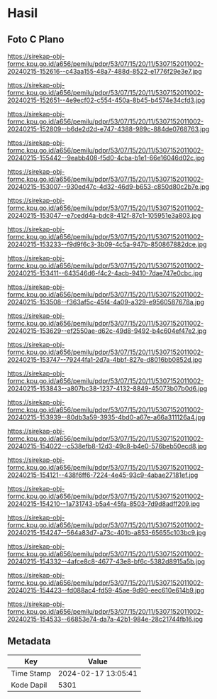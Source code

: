 # Hasil

## Foto C Plano

https://sirekap-obj-formc.kpu.go.id/a656/pemilu/pdpr/53/07/15/20/11/5307152011002-20240215-152616--c43aa155-48a7-488d-8522-e1776f29e3e7.jpg

https://sirekap-obj-formc.kpu.go.id/a656/pemilu/pdpr/53/07/15/20/11/5307152011002-20240215-152651--4e9ecf02-c554-450a-8b45-b4574e34cfd3.jpg

https://sirekap-obj-formc.kpu.go.id/a656/pemilu/pdpr/53/07/15/20/11/5307152011002-20240215-152809--b6de2d2d-e747-4388-989c-884de0768763.jpg

https://sirekap-obj-formc.kpu.go.id/a656/pemilu/pdpr/53/07/15/20/11/5307152011002-20240215-155442--9eabb408-f5d0-4cba-b1e1-66e16046d02c.jpg

https://sirekap-obj-formc.kpu.go.id/a656/pemilu/pdpr/53/07/15/20/11/5307152011002-20240215-153007--930ed47c-4d32-46d9-b653-c850d80c2b7e.jpg

https://sirekap-obj-formc.kpu.go.id/a656/pemilu/pdpr/53/07/15/20/11/5307152011002-20240215-153047--e7cedd4a-bdc8-412f-87c1-105951e3a803.jpg

https://sirekap-obj-formc.kpu.go.id/a656/pemilu/pdpr/53/07/15/20/11/5307152011002-20240215-153233--f9d9f6c3-3b09-4c5a-947b-850867882dce.jpg

https://sirekap-obj-formc.kpu.go.id/a656/pemilu/pdpr/53/07/15/20/11/5307152011002-20240215-153411--643546d6-f4c2-4acb-9410-7dae747e0cbc.jpg

https://sirekap-obj-formc.kpu.go.id/a656/pemilu/pdpr/53/07/15/20/11/5307152011002-20240215-153508--f363af5c-45f4-4a09-a329-e9560587678a.jpg

https://sirekap-obj-formc.kpu.go.id/a656/pemilu/pdpr/53/07/15/20/11/5307152011002-20240215-153629--ef2550ae-d62c-49d8-9492-b4c604ef47e2.jpg

https://sirekap-obj-formc.kpu.go.id/a656/pemilu/pdpr/53/07/15/20/11/5307152011002-20240215-153747--79244fa1-2d7a-4bbf-827e-d8016bb0852d.jpg

https://sirekap-obj-formc.kpu.go.id/a656/pemilu/pdpr/53/07/15/20/11/5307152011002-20240215-153843--a807bc38-1237-4132-8849-45073b07b0d6.jpg

https://sirekap-obj-formc.kpu.go.id/a656/pemilu/pdpr/53/07/15/20/11/5307152011002-20240215-153939--80db3a59-3935-4bd0-a67e-a66a311126a4.jpg

https://sirekap-obj-formc.kpu.go.id/a656/pemilu/pdpr/53/07/15/20/11/5307152011002-20240215-154022--c538efb8-12d3-49c8-b4e0-576beb50ecd8.jpg

https://sirekap-obj-formc.kpu.go.id/a656/pemilu/pdpr/53/07/15/20/11/5307152011002-20240215-154121--438f6ff6-7224-4e45-93c9-4abae27181ef.jpg

https://sirekap-obj-formc.kpu.go.id/a656/pemilu/pdpr/53/07/15/20/11/5307152011002-20240215-154210--1a731743-b5a4-45fa-8503-7d9d8adff209.jpg

https://sirekap-obj-formc.kpu.go.id/a656/pemilu/pdpr/53/07/15/20/11/5307152011002-20240215-154247--564a83d7-a73c-401b-a853-65655c103bc9.jpg

https://sirekap-obj-formc.kpu.go.id/a656/pemilu/pdpr/53/07/15/20/11/5307152011002-20240215-154332--4afce8c8-4677-43e8-bf6c-5382d8915a5b.jpg

https://sirekap-obj-formc.kpu.go.id/a656/pemilu/pdpr/53/07/15/20/11/5307152011002-20240215-154423--fd088ac4-fd59-45ae-9d90-eec610e614b9.jpg

https://sirekap-obj-formc.kpu.go.id/a656/pemilu/pdpr/53/07/15/20/11/5307152011002-20240215-154533--66853e74-da7a-42b1-984e-28c21744fb16.jpg


## Metadata

| Key        | Value               |
| ---------- | ------------------- |
| Time Stamp | 2024-02-17 13:05:41 |
| Kode Dapil | 5301                |




